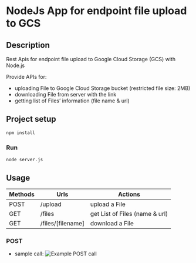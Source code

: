 # NodeJs App for endpoint file upload to GCS

## Description

Rest Apis for endpoint file upload to Google Cloud Storage (GCS) with Node.js

Provide APIs for:

- uploading File to Google Cloud Storage bucket (restricted file size: 2MB)
- downloading File from server with the link
- getting list of Files’ information (file name & url)

## Project setup
```
npm install
```

### Run
```
node server.js
```

## Usage
| Methods | Urls              | Actions                        |
|---------|-------------------|--------------------------------|
| POST    | /upload           | upload a File                  |
| GET     | /files            | get List of Files (name & url) |
| GET     | /files/[filename] | download a File                |

### POST
- sample call:
![Example POST call](https://storage.googleapis.com/c22-pc418-bucket/postupload2.PNG)